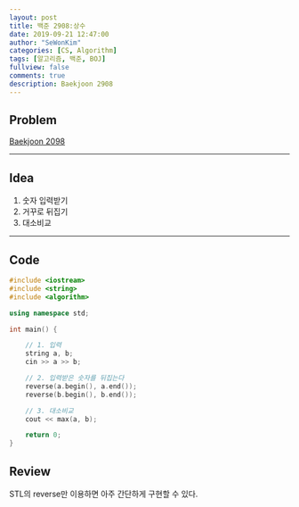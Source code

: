 ```yaml
---
layout: post
title: 백준 2908:상수
date: 2019-09-21 12:47:00
author: "SeWonKim"
categories: [CS, Algorithm]
tags: [알고리즘, 백준, BOJ]
fullview: false
comments: true
description: Baekjoon 2908
---
```


## Problem

[Baekjoon 2098](https://www.acmicpc.net/problem/2908)

---

## Idea

1. 숫자 입력받기
2. 거꾸로 뒤집기
3. 대소비교

---

## Code

```cpp
#include <iostream>
#include <string>
#include <algorithm>

using namespace std;

int main() {

	// 1. 입력
	string a, b;
	cin >> a >> b;

	// 2. 입력받은 숫자를 뒤집는다
	reverse(a.begin(), a.end());
	reverse(b.begin(), b.end());

	// 3. 대소비교
	cout << max(a, b);

	return 0;
}
```

## Review

STL의 reverse만 이용하면 아주 간단하게 구현할 수 있다.
